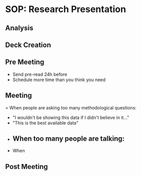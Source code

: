 # SOP: Research Presentation
## Analysis
## Deck Creation

## Pre Meeting
- Send pre-read 24h before
- Schedule more time than you think you need

## Meeting
= When people are asking too many methodological questions:
  - "I wouldn't be showing this data if I didn't believe in it..."
  - "This is the best available data"
- When too many people are talking:
  - 
- When 
## Post Meeting
